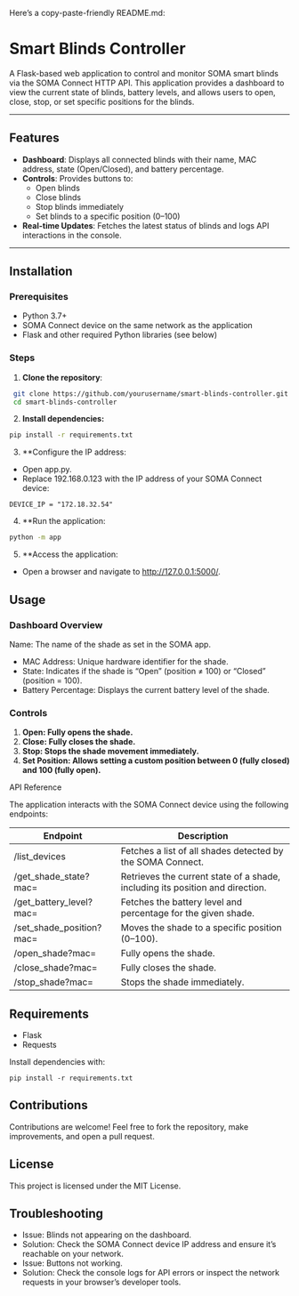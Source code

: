 Here’s a copy-paste-friendly README.md:

# Smart Blinds Controller

A Flask-based web application to control and monitor SOMA smart blinds via the SOMA Connect HTTP API. This application provides a dashboard to view the current state of blinds, battery levels, and allows users to open, close, stop, or set specific positions for the blinds.

---

## Features
- **Dashboard**: Displays all connected blinds with their name, MAC address, state (Open/Closed), and battery percentage.
- **Controls**: Provides buttons to:
  - Open blinds
  - Close blinds
  - Stop blinds immediately
  - Set blinds to a specific position (0–100)
- **Real-time Updates**: Fetches the latest status of blinds and logs API interactions in the console.

---

## Installation

### Prerequisites
- Python 3.7+
- SOMA Connect device on the same network as the application
- Flask and other required Python libraries (see below)

### Steps
1. **Clone the repository**:
  ```bash
   git clone https://github.com/yourusername/smart-blinds-controller.git
   cd smart-blinds-controller
   ```

2. **Install dependencies:**

```bash
pip install -r requirements.txt
```


3. **Configure the IP address:
- Open app.py.
- Replace 192.168.0.123 with the IP address of your SOMA Connect device:

``` config 
DEVICE_IP = "172.18.32.54"
```
4. **Run the application:

```bash 
python -m app
```


5. **Access the application:
- Open a browser and navigate to http://127.0.0.1:5000/.

## Usage

### Dashboard Overview

Name: The name of the shade as set in the SOMA app.
- MAC Address: Unique hardware identifier for the shade.
- State: Indicates if the shade is “Open” (position ≠ 100) or “Closed” (position = 100).
- Battery Percentage: Displays the current battery level of the shade.

### Controls

1.	**Open: Fully opens the shade.**
2.	**Close: Fully closes the shade.**
3.	**Stop: Stops the shade movement immediately.**
4.	**Set Position: Allows setting a custom position between 0 (fully closed) and 100 (fully open).**

API Reference

The application interacts with the SOMA Connect device using the following endpoints:

|Endpoint | Description |
| --- | -- | 
|/list_devices | Fetches a list of all shades detected by the SOMA Connect.|
|/get_shade_state?mac=<MAC>	| Retrieves the current state of a shade, including its position and direction.|
|/get_battery_level?mac=<MAC>	| Fetches the battery level and percentage for the given shade.|
|/set_shade_position?mac=<MAC>	| Moves the shade to a specific position (0–100).|
|/open_shade?mac=<MAC>	| Fully opens the shade.|
|/close_shade?mac=<MAC>	| Fully closes the shade.|
|/stop_shade?mac=<MAC>	| Stops the shade immediately.|




## Requirements

- Flask
- Requests

Install dependencies with:

```pip install -r requirements.txt```

## Contributions

Contributions are welcome! Feel free to fork the repository, make improvements, and open a pull request.

## License

This project is licensed under the MIT License.

## Troubleshooting
- Issue: Blinds not appearing on the dashboard.
- Solution: Check the SOMA Connect device IP address and ensure it’s reachable on your network.
- Issue: Buttons not working.
- Solution: Check the console logs for API errors or inspect the network requests in your browser’s developer tools.

